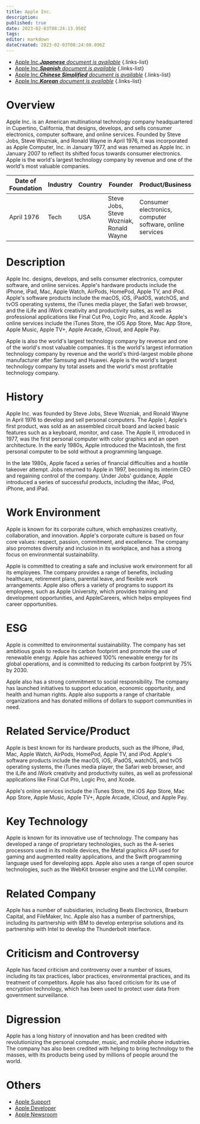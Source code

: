 ```yaml
---
title: Apple Inc.
description: 
published: true
date: 2023-02-03T08:24:13.950Z
tags: 
editor: markdown
dateCreated: 2023-02-03T08:24:08.096Z
---
```


- [Apple Inc.***Japanese** document is available*](/ja/Knowledge-base/Dictionary/Company/apple-inc-)
{.links-list}
- [Apple Inc.***Spanish** document is available*](/es/Knowledge-base/Dictionary/Company/apple-inc-)
{.links-list}
- [Apple Inc.***Chinese Simplified** document is available*](/zh/Knowledge-base/Dictionary/Company/apple-inc-)
{.links-list}
- [Apple Inc.***Korean** document is available*](/ko/Knowledge-base/Dictionary/Company/apple-inc-)
{.links-list}


# Overview

Apple Inc. is an American multinational technology company headquartered in Cupertino, California, that designs, develops, and sells consumer electronics, computer software, and online services. Founded by Steve Jobs, Steve Wozniak, and Ronald Wayne in April 1976, it was incorporated as Apple Computer, Inc. in January 1977, and was renamed as Apple Inc. in January 2007 to reflect its shifted focus towards consumer electronics. Apple is the world's largest technology company by revenue and one of the world's most valuable companies.

| Date of Foundation | Industry | Country | Founder | Product/Business | Number of Employees | Location of Headquarters | Company Website |
| ------------------ | ------- | ------ | ------ | --------------- | ------------------ | ---------------------- | --------------- |
| April 1976         | Tech    | USA    | Steve Jobs, Steve Wozniak, Ronald Wayne | Consumer electronics, computer software, online services | 137,000 (2020) | Cupertino, California | [apple.com](https://www.apple.com/) |

# Description

Apple Inc. designs, develops, and sells consumer electronics, computer software, and online services. Apple's hardware products include the iPhone, iPad, Mac, Apple Watch, AirPods, HomePod, Apple TV, and iPod. Apple's software products include the macOS, iOS, iPadOS, watchOS, and tvOS operating systems, the iTunes media player, the Safari web browser, and the iLife and iWork creativity and productivity suites, as well as professional applications like Final Cut Pro, Logic Pro, and Xcode. Apple's online services include the iTunes Store, the iOS App Store, Mac App Store, Apple Music, Apple TV+, Apple Arcade, iCloud, and Apple Pay.

Apple is also the world's largest technology company by revenue and one of the world's most valuable companies. It is the world's largest information technology company by revenue and the world's third-largest mobile phone manufacturer after Samsung and Huawei. Apple is the world's largest technology company by total assets and the world's most profitable technology company.

# History

Apple Inc. was founded by Steve Jobs, Steve Wozniak, and Ronald Wayne in April 1976 to develop and sell personal computers. The Apple I, Apple's first product, was sold as an assembled circuit board and lacked basic features such as a keyboard, monitor, and case. The Apple II, introduced in 1977, was the first personal computer with color graphics and an open architecture. In the early 1980s, Apple introduced the Macintosh, the first personal computer to be sold without a programming language.

In the late 1980s, Apple faced a series of financial difficulties and a hostile takeover attempt. Jobs returned to Apple in 1997, becoming its interim CEO and regaining control of the company. Under Jobs' guidance, Apple introduced a series of successful products, including the iMac, iPod, iPhone, and iPad.

# Work Environment

Apple is known for its corporate culture, which emphasizes creativity, collaboration, and innovation. Apple's corporate culture is based on four core values: respect, passion, commitment, and excellence. The company also promotes diversity and inclusion in its workplace, and has a strong focus on environmental sustainability.

Apple is committed to creating a safe and inclusive work environment for all its employees. The company provides a range of benefits, including healthcare, retirement plans, parental leave, and flexible work arrangements. Apple also offers a variety of programs to support its employees, such as Apple University, which provides training and development opportunities, and AppleCareers, which helps employees find career opportunities.

# ESG

Apple is committed to environmental sustainability. The company has set ambitious goals to reduce its carbon footprint and promote the use of renewable energy. Apple has achieved 100% renewable energy for its global operations, and is committed to reducing its carbon footprint by 75% by 2030.

Apple also has a strong commitment to social responsibility. The company has launched initiatives to support education, economic opportunity, and health and human rights. Apple also supports a range of charitable organizations and has donated millions of dollars to support communities in need.

# Related Service/Product

Apple is best known for its hardware products, such as the iPhone, iPad, Mac, Apple Watch, AirPods, HomePod, Apple TV, and iPod. Apple's software products include the macOS, iOS, iPadOS, watchOS, and tvOS operating systems, the iTunes media player, the Safari web browser, and the iLife and iWork creativity and productivity suites, as well as professional applications like Final Cut Pro, Logic Pro, and Xcode.

Apple's online services include the iTunes Store, the iOS App Store, Mac App Store, Apple Music, Apple TV+, Apple Arcade, iCloud, and Apple Pay.

# Key Technology

Apple is known for its innovative use of technology. The company has developed a range of proprietary technologies, such as the A-series processors used in its mobile devices, the Metal graphics API used for gaming and augmented reality applications, and the Swift programming language used for developing apps. Apple also uses a range of open source technologies, such as the WebKit browser engine and the LLVM compiler.

# Related Company

Apple has a number of subsidiaries, including Beats Electronics, Braeburn Capital, and FileMaker, Inc. Apple also has a number of partnerships, including its partnership with IBM to develop enterprise solutions and its partnership with Intel to develop the Thunderbolt interface.

# Criticism and Controversy

Apple has faced criticism and controversy over a number of issues, including its tax practices, labor practices, environmental practices, and its treatment of competitors. Apple has also faced criticism for its use of encryption technology, which has been used to protect user data from government surveillance.

# Digression

Apple has a long history of innovation and has been credited with revolutionizing the personal computer, music, and mobile phone industries. The company has also been credited with helping to bring technology to the masses, with its products being used by millions of people around the world.

# Others

- [Apple Support](https://support.apple.com/)
- [Apple Developer](https://developer.apple.com/)
- [Apple Newsroom](https://www.apple.com/newsroom/)